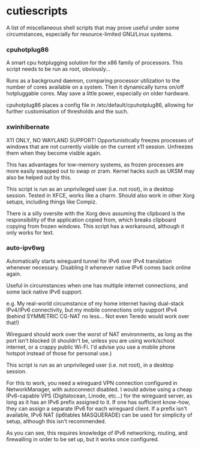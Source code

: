 # cutiescripts
A list of miscellaneous shell scripts that may prove useful under some circumstances, especially for resource-limited GNU/Linux systems.

### cpuhotplug86
A smart cpu hotplugging solution for the x86 family of processors. This script needs to be run as root, obviously...

Runs as a background daemon, comparing processor utilization to the number of cores available on a system.
Then it dynamically turns on/off hotpluggable cores.
May save a little power, especially on older hardware.

cpuhotplug86 places a config file in /etc/default/cpuhotplug86, allowing for further customisation of thresholds and the such.

### xwinhibernate
X11 ONLY, NO WAYLAND SUPPORT!
Opportunistically freezes processes of windows that are not currently visible on the current x11 session. Unfreezes them when they become visible again.

This has advantages for low-memory systems, as frozen processes are more easily swapped out to swap or zram. Kernel hacks such as UKSM may also be helped out by this.

This script is run as an unprivileged user (i.e. not root), in a desktop session. Tested in XFCE, works like a charm. Should also work in other Xorg setups, including things like Compiz.

There is a silly oversite with the Xorg devs assuming the clipboard is the responsibility of the application copied from, which breaks clipboard copying from frozen windows.
This script has a workaround, although it only works for text.

### auto-ipv6wg
Automatically starts wireguard tunnel for IPv6 over IPv4 translation whenever necessary. Disabling it whenever native IPv6 comes back online again.

Useful in circumstances when one has multiple internet connections, and some lack native IPv6 support.

e.g. My real-world circumstance of my home internet having dual-stack IPv4/IPv6 connectivity, but my mobile connections only support IPv4 (behind SYMMETRIC CG-NAT no less... Not even Teredo would work over that!)

Wireguard should work over the worst of NAT environments, as long as the port isn't blocked (it shouldn't be, unless you are using work/school internet, or a crappy public Wi-Fi. I'd advise you use a mobile phone hotspot instead of those for personal use.)

This script is run as an unprivileged user (i.e. not root), in a desktop session.

For this to work, you need a wireguard VPN connection configured in NetworkManager, with autoconnect disabled. I would advise using a cheap IPv6-capable VPS (Digitalocean, Linode, etc...) for the wireguard server, as long as it has an IPv6 prefix assigned to it. If one has sufficient know-how, they can assign a separate IPv6 for each wireguard client. If a prefix isn't available, IPv6 NAT (ip6tables MASQUERADE) can be used for simplicity of setup, although this isn't recommended.

As you can see, this requires knowledge of IPv6 networking, routing, and firewalling in order to be set up, but it works once configured.
